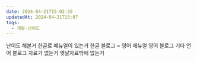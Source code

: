 ```yaml
---
date: 2024-04-21T15:02:55
updatedAt: 2024-04-21T15:07
tags:
  - 개발-난이도
---
```

난이도
해본거
한글로 메뉴얼이 있는거
한글 블로그 = 영어 메뉴얼
영어 블로그
기타 언어 블로그
자료가 없는거
옛날자료밖에 없는거
